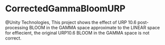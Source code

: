 # CorrectedGammaBloomURP

@Unity Technologies, This project shows the effect of URP 10.6 post-processing BLOOM in the GAMMA space approximate to the LINEAR space for effiecient, the original URP10.6 BLOOM in the GAMMA space is not correct.
